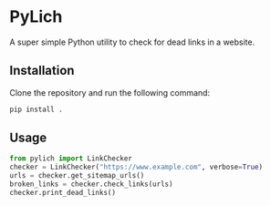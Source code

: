 # PyLich

A super simple Python utility to check for dead links in a website.

## Installation

Clone the repository and run the following command:

```bash
pip install .
```

## Usage

```python
from pylich import LinkChecker
checker = LinkChecker("https://www.example.com", verbose=True)
urls = checker.get_sitemap_urls()
broken_links = checker.check_links(urls)
checker.print_dead_links()
```